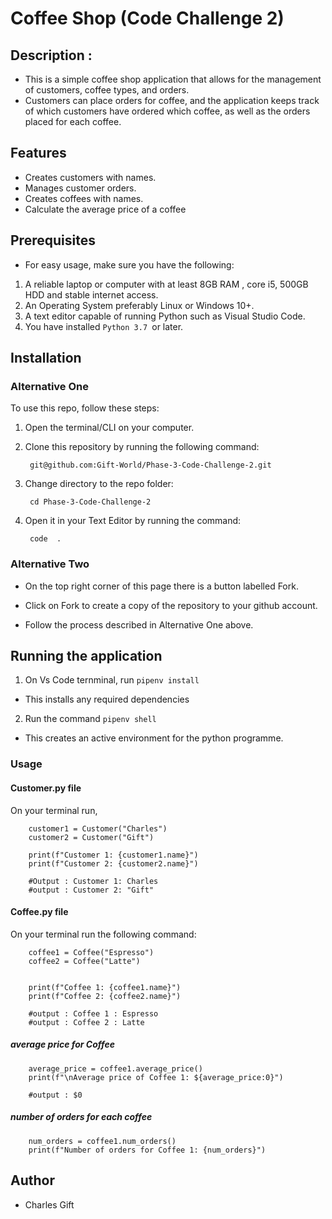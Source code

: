  # Coffee Shop (Code Challenge 2)


## Description :
 - This is a simple coffee shop application that allows for the management of customers, coffee types, and orders.
 - Customers can place orders for coffee, and the application keeps track of which customers have ordered which coffee, as well as the orders placed for each coffee.

 ## Features

 - Creates customers with names.
 - Manages customer orders.
 - Creates coffees with names.
 - Calculate the average price of a coffee
 
 ## Prerequisites
  - For easy usage, make sure you have the following:
   
   1. A reliable laptop or computer with at least 8GB RAM , core i5, 500GB HDD and stable internet access.
2. An Operating System preferably Linux or Windows 10+.
3. A text editor capable of running Python such as Visual Studio Code.
4. You have installed `Python 3.7 `or later.


## Installation

### Alternative One

To use this repo, follow these steps:

1. Open the terminal/CLI on your computer.
2. Clone this repository by running the following command:

        git@github.com:Gift-World/Phase-3-Code-Challenge-2.git

3. Change directory to the repo folder:

        cd Phase-3-Code-Challenge-2

4. Open it in your Text Editor by running the command:

        code  .




### Alternative Two

- On the top right corner of this page there is a button labelled Fork.

- Click on Fork to create a copy of the repository to your github account.

- Follow the process described in Alternative One above.


## Running the application

1. On Vs Code ternminal, run `pipenv install`

- This installs any required dependencies
2. Run the command `pipenv shell`

- This creates an active environment for the python programme.

### Usage
 #### Customer.py file
 On your terminal run,

        customer1 = Customer("Charles")
        customer2 = Customer("Gift")

        print(f"Customer 1: {customer1.name}")
        print(f"Customer 2: {customer2.name}")

        #Output : Customer 1: Charles
        #output : Customer 2: "Gift"


 #### Coffee.py file 

 On your terminal run the following command:

        coffee1 = Coffee("Espresso")
        coffee2 = Coffee("Latte")


        print(f"Coffee 1: {coffee1.name}")
        print(f"Coffee 2: {coffee2.name}")

        #output : Coffee 1 : Espresso
        #output : Coffee 2 : Latte

##### average price for Coffee
        average_price = coffee1.average_price()
        print(f"\nAverage price of Coffee 1: ${average_price:0}") 

        #output : $0   

##### number of orders for each coffee

        num_orders = coffee1.num_orders()
        print(f"Number of orders for Coffee 1: {num_orders}")

        










## Author
 - Charles Gift           




        
 
